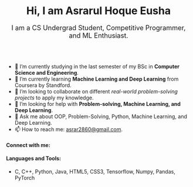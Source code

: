 <div align="center">
<h1> Hi, I am Asrarul Hoque Eusha</h1>
</div>
<div align="center">
<span style="font-size: 18px;">I am a CS Undergrad Student, Competitive Programmer, and ML Enthusiast.</span> 
</div>
<br>
<br>
<br>


- 🔭 I’m currently studying in the last semester of my BSc in **Computer Science and Engineering**.
- 🌱 I’m currently learning **Machine Learning and Deep Learning** from Coursera by Standford.
- 👯 I’m looking to collaborate on different *real-world problem-solving projects* to apply my knowledge.
- 🤔 I’m looking for help with **Problem-solving, Machine Learning, and Deep Learning**.
- 💬 Ask me about OOP, Problem-Solving, Python, Machine Learning, and Deep Learning.
- 📫 How to reach me: asrar2860@gmail.com.

#### Connect with me:



#### Languages and Tools: 
- C, C++, Python, Java, HTML5, CSS3, Tensorflow, Numpy, Pandas, PyTorch
